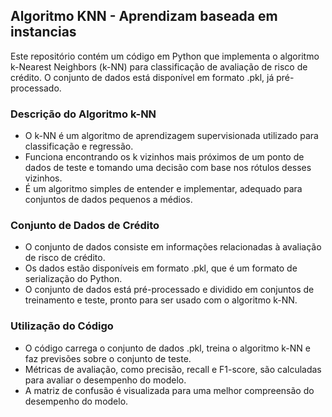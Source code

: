 ## Algoritmo KNN - Aprendizam baseada em instancias

Este repositório contém um código em Python que implementa o algoritmo k-Nearest Neighbors (k-NN) para classificação de avaliação de risco de crédito. O conjunto de dados está disponível em formato .pkl, já pré-processado.

### Descrição do Algoritmo k-NN
- O k-NN é um algoritmo de aprendizagem supervisionada utilizado para classificação e regressão.
- Funciona encontrando os k vizinhos mais próximos de um ponto de dados de teste e tomando uma decisão com base nos rótulos desses vizinhos.
- É um algoritmo simples de entender e implementar, adequado para conjuntos de dados pequenos a médios.

### Conjunto de Dados de Crédito
- O conjunto de dados consiste em informações relacionadas à avaliação de risco de crédito.
- Os dados estão disponíveis em formato .pkl, que é um formato de serialização do Python.
- O conjunto de dados está pré-processado e dividido em conjuntos de treinamento e teste, pronto para ser usado com o algoritmo k-NN.

### Utilização do Código
- O código carrega o conjunto de dados .pkl, treina o algoritmo k-NN e faz previsões sobre o conjunto de teste.
- Métricas de avaliação, como precisão, recall e F1-score, são calculadas para avaliar o desempenho do modelo.
- A matriz de confusão é visualizada para uma melhor compreensão do desempenho do modelo.

